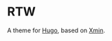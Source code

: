 # RTW

A theme for [Hugo](https://gohugo.io/), based on [Xmin](https://github.com/yihui/hugo-xmin).
